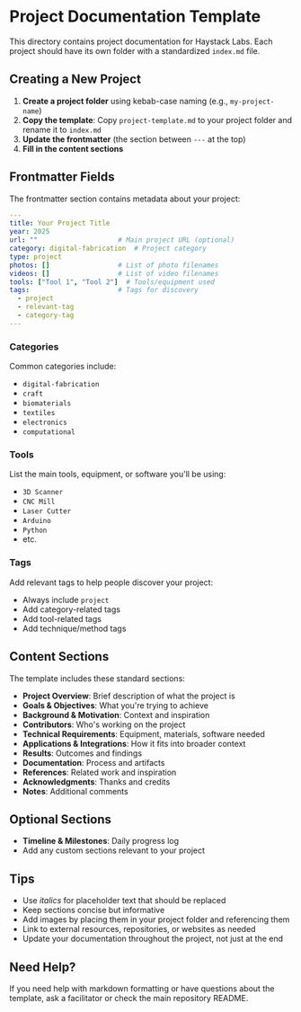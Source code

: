 # Project Documentation Template

This directory contains project documentation for Haystack Labs. Each project should have its own folder with a standardized `index.md` file.

## Creating a New Project

1. **Create a project folder** using kebab-case naming (e.g., `my-project-name`)
2. **Copy the template**: Copy `project-template.md` to your project folder and rename it to `index.md`
3. **Update the frontmatter** (the section between `---` at the top)
4. **Fill in the content sections**

## Frontmatter Fields

The frontmatter section contains metadata about your project:

```yaml
---
title: Your Project Title
year: 2025
url: ""                    # Main project URL (optional)
category: digital-fabrication  # Project category
type: project
photos: []                 # List of photo filenames
videos: []                 # List of video filenames  
tools: ["Tool 1", "Tool 2"]  # Tools/equipment used
tags:                      # Tags for discovery
  - project
  - relevant-tag
  - category-tag
---
```

### Categories
Common categories include:
- `digital-fabrication`
- `craft`
- `biomaterials`
- `textiles`
- `electronics`
- `computational`

### Tools
List the main tools, equipment, or software you'll be using:
- `3D Scanner`
- `CNC Mill`
- `Laser Cutter`
- `Arduino`
- `Python`
- etc.

### Tags
Add relevant tags to help people discover your project:
- Always include `project`
- Add category-related tags
- Add tool-related tags
- Add technique/method tags

## Content Sections

The template includes these standard sections:

- **Project Overview**: Brief description of what the project is
- **Goals & Objectives**: What you're trying to achieve
- **Background & Motivation**: Context and inspiration
- **Contributors**: Who's working on the project
- **Technical Requirements**: Equipment, materials, software needed
- **Applications & Integrations**: How it fits into broader context
- **Results**: Outcomes and findings
- **Documentation**: Process and artifacts
- **References**: Related work and inspiration
- **Acknowledgments**: Thanks and credits
- **Notes**: Additional comments

## Optional Sections

- **Timeline & Milestones**: Daily progress log
- Add any custom sections relevant to your project

## Tips

- Use *italics* for placeholder text that should be replaced
- Keep sections concise but informative
- Add images by placing them in your project folder and referencing them
- Link to external resources, repositories, or websites as needed
- Update your documentation throughout the project, not just at the end

## Need Help?

If you need help with markdown formatting or have questions about the template, ask a facilitator or check the main repository README.
